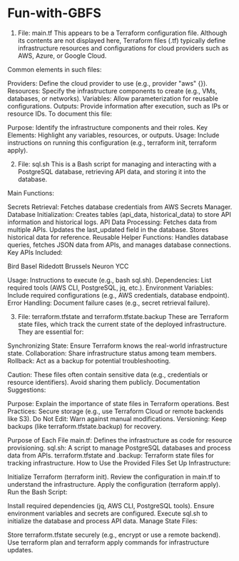 # Fun-with-GBFS
1. File: main.tf
This appears to be a Terraform configuration file. Although its contents are not displayed here, Terraform files (.tf) typically define infrastructure resources and configurations for cloud providers such as AWS, Azure, or Google Cloud.

Common elements in such files:

Providers: Define the cloud provider to use (e.g., provider "aws" {}).
Resources: Specify the infrastructure components to create (e.g., VMs, databases, or networks).
Variables: Allow parameterization for reusable configurations.
Outputs: Provide information after execution, such as IPs or resource IDs.
To document this file:

Purpose: Identify the infrastructure components and their roles.
Key Elements: Highlight any variables, resources, or outputs.
Usage: Include instructions on running this configuration (e.g., terraform init, terraform apply).

2. File: sql.sh
This is a Bash script for managing and interacting with a PostgreSQL database, retrieving API data, and storing it into the database.

Main Functions:

Secrets Retrieval: Fetches database credentials from AWS Secrets Manager.
Database Initialization: Creates tables (api_data, historical_data) to store API information and historical logs.
API Data Processing:
Fetches data from multiple APIs.
Updates the last_updated field in the database.
Stores historical data for reference.
Reusable Helper Functions: Handles database queries, fetches JSON data from APIs, and manages database connections.
Key APIs Included:

Bird Basel
Ridedott Brussels
Neuron YCC

Usage: Instructions to execute (e.g., bash sql.sh).
Dependencies: List required tools (AWS CLI, PostgreSQL, jq, etc.).
Environment Variables: Include required configurations (e.g., AWS credentials, database endpoint).
Error Handling: Document failure cases (e.g., secret retrieval failure).

3. File: terraform.tfstate and terraform.tfstate.backup
These are Terraform state files, which track the current state of the deployed infrastructure. They are essential for:

Synchronizing State: Ensure Terraform knows the real-world infrastructure state.
Collaboration: Share infrastructure status among team members.
Rollback: Act as a backup for potential troubleshooting.

Caution:
These files often contain sensitive data (e.g., credentials or resource identifiers). Avoid sharing them publicly.
Documentation Suggestions:

Purpose: Explain the importance of state files in Terraform operations.
Best Practices: Secure storage (e.g., use Terraform Cloud or remote backends like S3).
Do Not Edit: Warn against manual modifications.
Versioning: Keep backups (like terraform.tfstate.backup) for recovery.


Purpose of Each File
main.tf: Defines the infrastructure as code for resource provisioning.
sql.sh: A script to manage PostgreSQL databases and process data from APIs.
terraform.tfstate and .backup: Terraform state files for tracking infrastructure.
How to Use the Provided Files
Set Up Infrastructure:

Initialize Terraform (terraform init).
Review the configuration in main.tf to understand the infrastructure.
Apply the configuration (terraform apply).
Run the Bash Script:

Install required dependencies (jq, AWS CLI, PostgreSQL tools).
Ensure environment variables and secrets are configured.
Execute sql.sh to initialize the database and process API data.
Manage State Files:

Store terraform.tfstate securely (e.g., encrypt or use a remote backend).
Use terraform plan and terraform apply commands for infrastructure updates.
